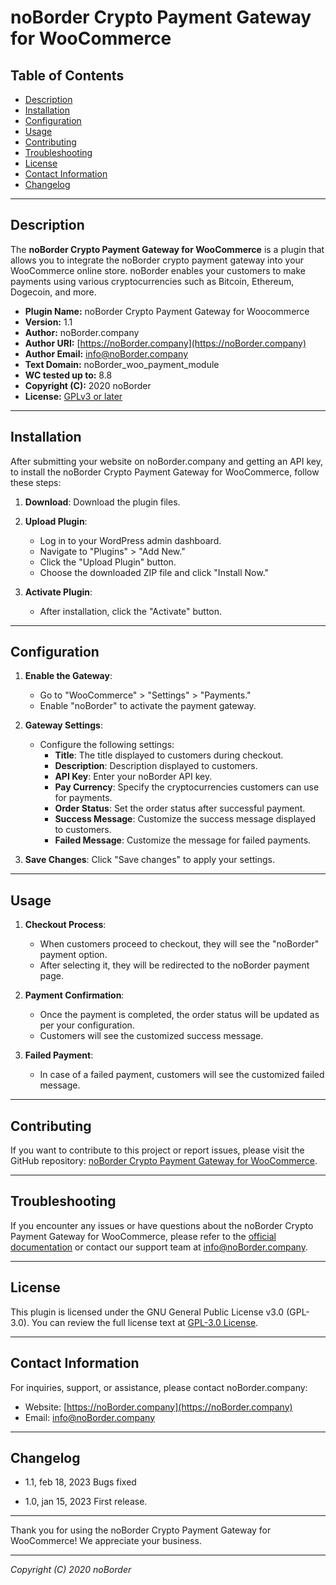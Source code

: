 # noBorder Crypto Payment Gateway for WooCommerce

## Table of Contents

- [Description](#description)
- [Installation](#installation)
- [Configuration](#configuration)
- [Usage](#usage)
- [Contributing](#contributing)
- [Troubleshooting](#troubleshooting)
- [License](#license)
- [Contact Information](#contact-information)
- [Changelog](#changelog)

---

## Description

The **noBorder Crypto Payment Gateway for WooCommerce** is a plugin that allows you to integrate the noBorder crypto payment gateway into your WooCommerce online store. noBorder enables your customers to make payments using various cryptocurrencies such as Bitcoin, Ethereum, Dogecoin, and more.

- **Plugin Name:** noBorder Crypto Payment Gateway for Woocommerce
- **Version:** 1.1
- **Author:** noBorder.company
- **Author URI:** [https://noBorder.company](https://noBorder.company)
- **Author Email:** info@noBorder.company
- **Text Domain:** noBorder_woo_payment_module
- **WC tested up to:** 8.8
- **Copyright (C):** 2020 noBorder
- **License:** [GPLv3 or later](http://www.gnu.org/licenses/gpl-3.0.html)

---

## Installation

After submitting your website on noBorder.company and getting an API key, to install the noBorder Crypto Payment Gateway for WooCommerce, follow these steps:

1. **Download**: Download the plugin files.

2. **Upload Plugin**:
   - Log in to your WordPress admin dashboard.
   - Navigate to "Plugins" > "Add New."
   - Click the "Upload Plugin" button.
   - Choose the downloaded ZIP file and click "Install Now."

3. **Activate Plugin**:
   - After installation, click the "Activate" button.

---

## Configuration

1. **Enable the Gateway**:
   - Go to "WooCommerce" > "Settings" > "Payments."
   - Enable "noBorder" to activate the payment gateway.

2. **Gateway Settings**:
   - Configure the following settings:
     - **Title**: The title displayed to customers during checkout.
     - **Description**: Description displayed to customers.
     - **API Key**: Enter your noBorder API key.
     - **Pay Currency**: Specify the cryptocurrencies customers can use for payments.
     - **Order Status**: Set the order status after successful payment.
     - **Success Message**: Customize the success message displayed to customers.
     - **Failed Message**: Customize the message for failed payments.

3. **Save Changes**: Click "Save changes" to apply your settings.

---

## Usage

1. **Checkout Process**:
   - When customers proceed to checkout, they will see the "noBorder" payment option.
   - After selecting it, they will be redirected to the noBorder payment page.

2. **Payment Confirmation**:
   - Once the payment is completed, the order status will be updated as per your configuration.
   - Customers will see the customized success message.

3. **Failed Payment**:
   - In case of a failed payment, customers will see the customized failed message.

---

## Contributing

If you want to contribute to this project or report issues, please visit the GitHub repository: [noBorder Crypto Payment Gateway for WooCommerce](https://github.com/noBorderCompany/woo_payment_plugin).

---

## Troubleshooting

If you encounter any issues or have questions about the noBorder Crypto Payment Gateway for WooCommerce, please refer to the [official documentation](https://noBorder.company) or contact our support team at [info@noBorder.company](mailto:info@noBorder.company).

---

## License

This plugin is licensed under the GNU General Public License v3.0 (GPL-3.0). You can review the full license text at [GPL-3.0 License](http://www.gnu.org/licenses/gpl-3.0.html).

---

## Contact Information

For inquiries, support, or assistance, please contact noBorder.company:
- Website: [https://noBorder.company](https://noBorder.company)
- Email: [info@noBorder.company](mailto:info@noBorder.company)

---

## Changelog

- 1.1, feb 18, 2023
Bugs fixed

- 1.0, jan 15, 2023
First release.

---

Thank you for using the noBorder Crypto Payment Gateway for WooCommerce! We appreciate your business.

---

*Copyright (C) 2020 noBorder*
